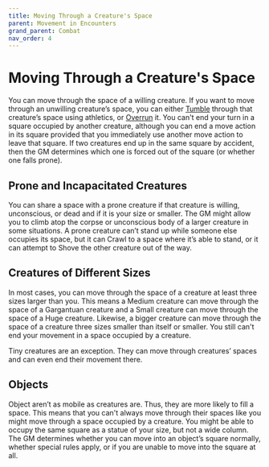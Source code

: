 ```yaml
---
title: Moving Through a Creature's Space
parent: Movement in Encounters
grand_parent: Combat
nav_order: 4
---
```


# Moving Through a Creature's Space
You can move through the space of a willing creature. If you want to move through an unwilling creature’s space, you can either [Tumble](https://stormchaserroleplaying.com/stormchaserRPG/Skills/Athletics/Tumble/) through that creature’s space using athletics, or [Overrun](https://stormchaserroleplaying.com/stormchaserRPG/Combat/Actions/Overrun/) it. You can't end your turn in a square occupied by another creature, although you can end a move action in its square provided that you immediately use another move action to leave that square. If two creatures end up in the same square by accident, then the GM determines which one is forced out of the square (or whether one falls prone).

## Prone and Incapacitated Creatures
You can share a space with a prone creature if that creature is willing, unconscious, or dead and if it is your size or smaller. The GM might allow you to climb atop the corpse or unconscious body of a larger creature in some situations. A prone creature can’t stand up while someone else occupies its space, but it can Crawl to a space where it’s able to stand, or it can attempt to Shove the other creature out of the way.

## Creatures of Different Sizes
In most cases, you can move through the space of a creature at least three sizes larger than you. This means a Medium creature can move through the space of a Gargantuan creature and a Small creature can move through the space of a Huge creature. Likewise, a bigger creature can move through the space of a creature three sizes smaller than itself or smaller. You still can't end your movement in a space occupied by a creature.

Tiny creatures are an exception. They can move through creatures’ spaces and can even end their movement there.

## Objects
Object aren’t as mobile as creatures are. Thus, they are more likely to fill a space. This means that you can't always move through their spaces like you might move through a space occupied by a creature. You might be able to occupy the same square as a statue of your size, but not a wide column. The GM determines whether you can move into an object’s square normally, whether special rules apply, or if you are unable to move into the square at all.
